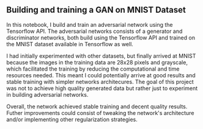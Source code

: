 ## Building and training a GAN on MNIST Dataset

In this notebook, I build and train an adversarial network using the Tensorflow API. The adversarial networks consists of a generator and discriminator networks, both build using the Tensorflow API and trained on the MNIST dataset available in Tensorflow as well.

I had initially experimented with other datasets, but finally arrived at MNIST because the images in the training data are 28x28 pixels and grayscale, which facilitated the training by reducing the computational and time resources needed. This meant I could potentially arrive at good results and stable training with simpler networks architecures. The goal of this project was not to achieve high quality generated data but rather just to experiment in building adversarial networks.

Overall, the network achieved stable training and decent quality results. Futher improvements could consist of tweaking the network's architecture and/or implementing other regularization strategies.

